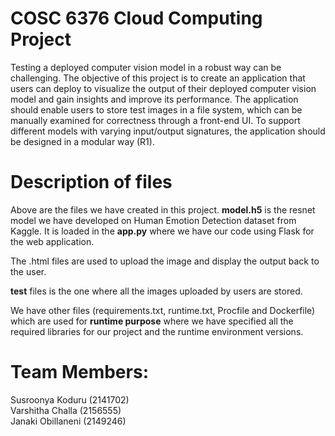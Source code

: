 # COSC 6376 Cloud Computing Project
Testing a deployed computer vision model in a robust way can be challenging. The objective of this project is to create an application that users can deploy to visualize the output of their deployed computer vision model and gain insights and improve its performance. The application should enable users to store test images in a file system, which can be manually examined for correctness through a front-end UI. To support different models with varying input/output signatures, the application should be designed in a modular way (R1).

# Description of files 
 Above are the files we have created in this project.
 **model.h5** is the resnet model we have developed on Human Emotion Detection dataset from Kaggle. It is loaded in the **app.py** where we have our code using Flask for the web application.
 
 The .html files are used to upload the image and display the output back to the user.
 
 **test** files is the one where all the images uploaded by users are stored.
 
 We have other files (requirements.txt, runtime.txt, Procfile and Dockerfile) which are used for **runtime purpose** where we have specified all the required libraries for our project and the runtime environment versions.
 
 
 
 # Team Members:
 Susroonya Koduru (2141702) <br/>
 Varshitha Challa (2156555) <br/>
 Janaki Obillaneni (2149246) 
